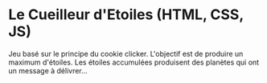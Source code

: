 # Le Cueilleur d'Etoiles (HTML, CSS, JS)
Jeu basé sur le principe du cookie clicker. L'objectif est de produire un maximum d'étoiles. Les étoiles accumulées produisent des planètes qui ont un message à délivrer...
